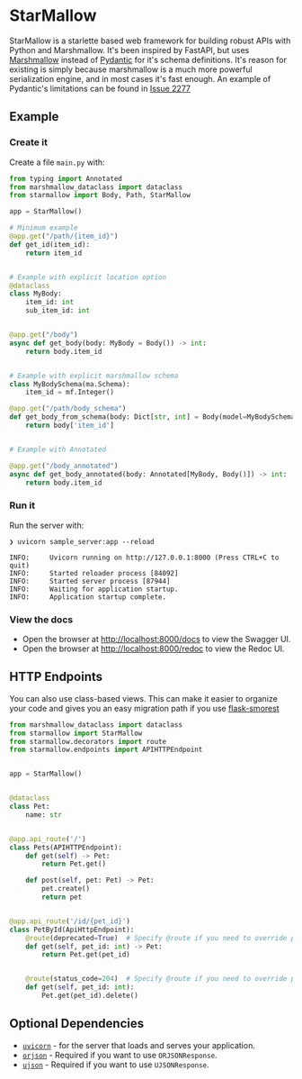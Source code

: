 # StarMallow

StarMallow is a starlette based web framework for building robust APIs with Python and Marshmallow.
It's been inspired by FastAPI, but uses [Marshmallow](https://marshmallow.readthedocs.io/en/stable/) instead of [Pydantic](https://docs.pydantic.dev/) for it's schema definitions.
It's reason for existing is simply because marshmallow is a much more powerful serialization engine, and in most cases it's fast enough.
An example of Pydantic's limitations can be found in [Issue 2277](https://github.com/pydantic/pydantic/issues/2277)

## Example

### Create it

Create a file `main.py` with:

```python
from typing import Annotated
from marshmallow_dataclass import dataclass
from starmallow import Body, Path, StarMallow

app = StarMallow()

# Minimum example
@app.get("/path/{item_id}")
def get_id(item_id):
    return item_id


# Example with explicit location option
@dataclass
class MyBody:
    item_id: int
    sub_item_id: int


@app.get("/body")
async def get_body(body: MyBody = Body()) -> int:
    return body.item_id


# Example with explicit marshmallow schema
class MyBodySchema(ma.Schema):
    item_id = mf.Integer()

@app.get("/path/body_schema")
def get_body_from_schema(body: Dict[str, int] = Body(model=MyBodySchema)) -> int:
    return body['item_id']


# Example with Annotated

@app.get("/body_annotated")
async def get_body_annotated(body: Annotated[MyBody, Body()]) -> int:
    return body.item_id
```

### Run it

Run the server with:

```shell
❯ uvicorn sample_server:app --reload

INFO:     Uvicorn running on http://127.0.0.1:8000 (Press CTRL+C to quit)
INFO:     Started reloader process [84092]
INFO:     Started server process [87944]
INFO:     Waiting for application startup.
INFO:     Application startup complete.
```

### View the docs

* Open the browser at [http://localhost:8000/docs](http://localhost:8000/docs) to view the Swagger UI.
* Open the browser at [http://localhost:8000/redoc](http://localhost:8000/redoc) to view the Redoc UI.

## HTTP Endpoints

You can also use class-based views. This can make it easier to organize your code and gives you an easy migration path if you use [flask-smorest](https://flask-smorest.readthedocs.io/)

```python
from marshmallow_dataclass import dataclass
from starmallow import StarMallow
from starmallow.decorators import route
from starmallow.endpoints import APIHTTPEndpoint


app = StarMallow()


@dataclass
class Pet:
    name: str


@app.api_route('/')
class Pets(APIHTTPEndpoint):
    def get(self) -> Pet:
        return Pet.get()

    def post(self, pet: Pet) -> Pet:
        pet.create()
        return pet


@app.api_route('/id/{pet_id}')
class PetById(ApiHttpEndpoint):
    @route(deprecated=True)  # Specify @route if you need to override parameters
    def get(self, pet_id: int) -> Pet:
        return Pet.get(pet_id)


    @route(status_code=204)  # Specify @route if you need to override parameters
    def get(self, pet_id: int):
        Pet.get(pet_id).delete()
```

## Optional Dependencies

* [`uvicorn`](https://www.uvicorn.org) - for the server that loads and serves your application.
* [`orjson`](https://github.com/ijl/orjson) - Required if you want to use `ORJSONResponse`.
* [`ujson`](https://github.com/esnme/ultrajson) - Required if you want to use `UJSONResponse`.
